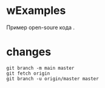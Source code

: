 # wExamples
Пример open-soure кода .

# changes
```
git branch -m main master
git fetch origin
git branch -u origin/master master
```
